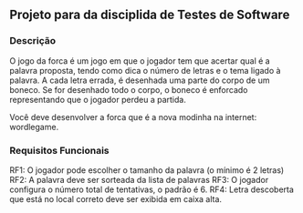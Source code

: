 ## Projeto para da disciplida de Testes de Software

### Descrição 
O jogo da forca é um jogo em que o jogador tem que acertar qual é a palavra proposta, tendo como dica o número de letras e o tema ligado à palavra. 
A cada letra errada, é desenhada uma parte do corpo de um boneco. Se for desenhado todo o corpo, o boneco é enforcado representando que o jogador perdeu a partida. 

Você deve desenvolver a forca que é a nova modinha na internet: wordlegame. 

### Requisitos Funcionais
RF1: O jogador pode escolher o tamanho da palavra (o mínimo é 2 letras)
RF2: A palavra deve ser sorteada da lista de palavras
RF3: O jogador configura o número total de tentativas, o padrão é 6.
RF4: Letra descoberta que está no local correto deve ser exibida em caixa alta.
